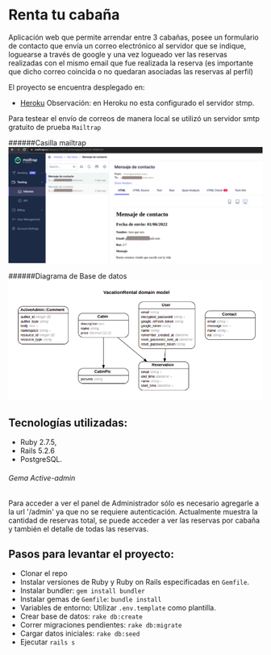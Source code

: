 # Renta tu cabaña

Aplicación web que permite arrendar entre 3 cabañas, posee un formulario de contacto que envía un correo electrónico al servidor que se indique, loguearse a través de google y una vez logueado ver las reservas realizadas con el mismo email que fue realizada la reserva (es importante que dicho correo coincida o no quedaran asociadas las reservas al perfil)

El proyecto se encuentra desplegado en:
- [Heroku](https://hol-rent-cabin.herokuapp.com/)
Observación: en Heroku no esta configurado el servidor stmp.

Para testear el envío de correos de manera local se utilizó un servidor smtp gratuito de prueba `Mailtrap`

######Casilla mailtrap
![alt text][proof]

[proof]: /inbox_mailtrap.png "Casilla mailtrap"

######Diagrama de Base de datos
![alt text][logic]

[logic]: /diagrama_erd.png "Diagrama lógico"


## Tecnologías utilizadas:
- Ruby 2.7.5, 
- Rails 5.2.6
- PostgreSQL.

###### Gema Active-admin
Para acceder a ver el panel de Administrador sólo es necesario agregarle a la url '/admin' ya que no se requiere autenticación.
Actualmente muestra la cantidad de reservas total, se puede acceder a ver las reservas por cabaña y también el detalle de todas las reservas.

## Pasos para levantar el proyecto:
- Clonar el repo 
- Instalar versiones de Ruby y Ruby on Rails especificadas en `Gemfile`.
- Instalar bundler: `gem install bundler`
- Instalar gemas de `Gemfile`: `bundle install`
- Variables de entorno: Utilizar `.env.template` como plantilla.
- Crear base de datos: `rake db:create`
- Correr migraciones pendientes: `rake db:migrate`
- Cargar datos iniciales: `rake db:seed`
- Ejecutar `rails s`
